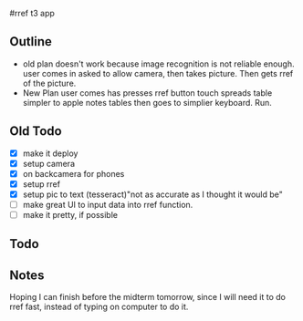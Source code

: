 #rref t3 app

## Outline
- old plan doesn't work because image recognition is not
reliable enough.
user comes in asked to allow camera, then takes picture.
Then gets rref of the picture.
- New Plan
user comes has presses rref button
touch spreads table simpler to apple notes tables
then goes to simplier keyboard.
Run.

## Old Todo

- [x] make it deploy
- [x] setup camera 
- [x] on backcamera for phones
- [x] setup rref
- [x] setup pic to text (tesseract)"not as accurate as I thought it would be"
- [ ] make great UI to input data into rref function.
- [ ] make it pretty, if possible

## Todo
  


## Notes
Hoping I can finish before the midterm tomorrow, since I will need it to do rref fast, instead of typing on computer to do it.
